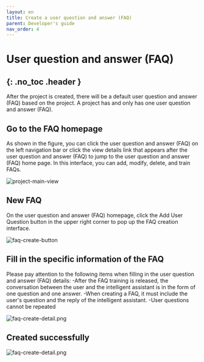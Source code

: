 ```yaml
---
layout: en
title: Create a user question and answer (FAQ)
parent: Developer's guide
nav_order: 4
---
```


# User question and answer (FAQ)
{: .no_toc .header }
---
After the project is created, there will be a default user question and answer (FAQ) based on the project. A project has and only has one user question and answer (FAQ).

## Go to the FAQ homepage

As shown in the figure, you can click the user question and answer (FAQ) on the left navigation bar or click the view details link that appears after the user question and answer (FAQ) to jump to the user question and answer (FAQ) home page. In this interface, you can add, modify, delete, and train FAQs.


![project-main-view](/assets/images/tutorial/project/project-main-view.png)

## New FAQ

On the user question and answer (FAQ) homepage, click the Add User Question button in the upper right corner to pop up the FAQ creation interface.

![faq-create-button](/assets/images/tutorial/faq/faq-create-button.png)

## Fill in the specific information of the FAQ
Please pay attention to the following items when filling in the user question and answer (FAQ) details:
-After the FAQ training is released, the conversation between the user and the intelligent assistant is in the form of one question and one answer.
-When creating a FAQ, it must include the user's question and the reply of the intelligent assistant.
-User questions cannot be repeated


![faq-create-detail.png](/assets/images/tutorial/faq/faq-create-detail.png)

## Created successfully

![faq-create-detail.png](/assets/images/tutorial/faq/faq-main-view.png)
